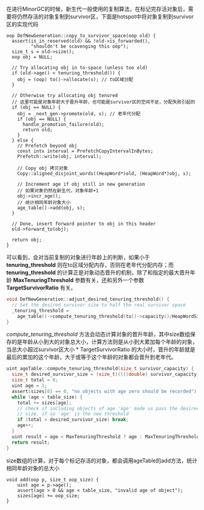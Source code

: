 在进行MinorGC的时候，新生代一般使用的复制算法，在标记完存活对象后，需要将仍然存活的对象复制到survivor区，下面是hotspot中将对象复制到survivor区的实现代码
```
oop DefNewGeneration::copy_to_survivor_space(oop old) {
  assert(is_in_reserved(old) && !old->is_forwarded(),
         "shouldn't be scavenging this oop");
  size_t s = old->size();
  oop obj = NULL;

  // Try allocating obj in to-space (unless too old)
  if (old->age() < tenuring_threshold()) {
    obj = (oop) to()->allocate(s); // to区域分配
  }

  // Otherwise try allocating obj tenured
  // 这里可能是对象年龄大于晋升年龄，也可能是survivor区的空间不足，分配失败引起的
  if (obj == NULL) {
    obj = _next_gen->promote(old, s); // 老年代分配
    if (obj == NULL) {
      handle_promotion_failure(old);
      return old;
    }
  } else {
    // Prefetch beyond obj
    const intx interval = PrefetchCopyIntervalInBytes;
    Prefetch::write(obj, interval);

    // Copy obj 拷贝对象
    Copy::aligned_disjoint_words((HeapWord*)old, (HeapWord*)obj, s);

    // Increment age if obj still in new generation
    // 如果对象仍然在新生代，对象年龄+1
    obj->incr_age();
    // 统计相同年龄对象大小
    age_table()->add(obj, s);
  }

  // Done, insert forward pointer to obj in this header
  old->forward_to(obj);

  return obj;
}
```
可以看到，会对当前复制的对象进行年龄上的判断，如果小于 **tenuring_threshold** 则在to区域分配内存，否则在老年代分配内存；而 **tenuring_threshold** 的计算正是对象动态晋升的机制，除了和指定的最大晋升年龄 **MaxTenuringThreshold** 参数有关，还和另外一个参数 **TargetSurvivorRatio** 有关。
```c
void DefNewGeneration::adjust_desired_tenuring_threshold() {
  // Set the desired survivor size to half the real survivor space
  _tenuring_threshold =
    age_table()->compute_tenuring_threshold(to()->capacity()/HeapWordSize);
}
```
*compute_tenuring_threshold* 方法会动态计算对象的晋升年龄，其中size数组保存的是年龄从小到大的对象总大小，计算方法则是从小到大累加每个年龄的对象，当总大小超过survivor区大小 * TargetSurvivorRatio 的大小时，晋升的年龄就是最后的累加的这个年龄，大于或等于这个年龄的对象都会晋升到老年代。
```c
uint ageTable::compute_tenuring_threshold(size_t survivor_capacity) {
  size_t desired_survivor_size = (size_t)((((double) survivor_capacity)*TargetSurvivorRatio)/100);
  size_t total = 0;
  uint age = 1;
  assert(sizes[0] == 0, "no objects with age zero should be recorded");
  while (age < table_size) {
    total += sizes[age];
    // check if including objects of age 'age' made us pass the desired
    // size, if so 'age' is the new threshold
    if (total > desired_survivor_size) break;
    age++;
  }
  uint result = age < MaxTenuringThreshold ? age : MaxTenuringThreshold;
  return result;
}
```
size数组的计算，对于每个标记存活的对象，都会调用ageTable的add方法，统计相同年龄对象的总大小
```
void add(oop p, size_t oop_size) {
    uint age = p->age();
    assert(age > 0 && age < table_size, "invalid age of object");
    sizes[age] += oop_size;
}
```
